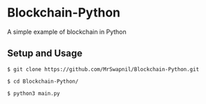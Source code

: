 # Blockchain-Python
A simple example of blockchain in Python

<h2>Setup and Usage</h2>
	
	$ git clone https://github.com/MrSwapnil/Blockchain-Python.git

	$ cd Blockchain-Python/

	$ python3 main.py
